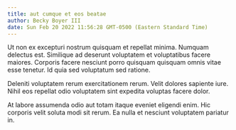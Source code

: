 ```yaml
---
title: aut cumque et eos beatae
author: Becky Boyer III
date: Sun Feb 20 2022 11:56:28 GMT-0500 (Eastern Standard Time)
---
```

Ut non ex excepturi nostrum quisquam et repellat minima. Numquam delectus est. Similique ad deserunt voluptatem et voluptatibus facere maiores. Corporis facere nesciunt porro quisquam quisquam omnis vitae esse tenetur. Id quia sed voluptatum sed ratione.

 Deleniti voluptatem rerum exercitationem rerum. Velit dolores sapiente iure. Nihil eos repellat odio voluptatem sint expedita voluptas facere dolor.

 At labore assumenda odio aut totam itaque eveniet eligendi enim. Hic corporis velit soluta modi sit rerum. Ea nulla et nesciunt voluptatem pariatur in.